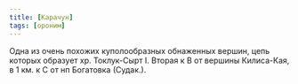 ```yaml
---
title: [Карачун]
tags: [ороним]
---
```


Одна из очень похожих куполообразных обнаженных вершин, цепь которых образует
хр. Токлук-Сырт I. Вторая к В от вершины Килиса-Кая, в 1 км. к С от нп Богатовка
(Судак.).
